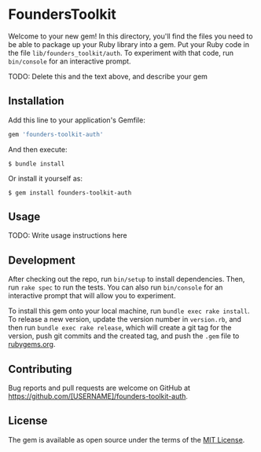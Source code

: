 # FoundersToolkit

Welcome to your new gem! In this directory, you'll find the files you need to be able to package up your Ruby library into a gem. Put your Ruby code in the file `lib/founders_toolkit/auth`. To experiment with that code, run `bin/console` for an interactive prompt.

TODO: Delete this and the text above, and describe your gem

## Installation

Add this line to your application's Gemfile:

```ruby
gem 'founders-toolkit-auth'
```

And then execute:

    $ bundle install

Or install it yourself as:

    $ gem install founders-toolkit-auth

## Usage

TODO: Write usage instructions here

## Development

After checking out the repo, run `bin/setup` to install dependencies. Then, run `rake spec` to run the tests. You can also run `bin/console` for an interactive prompt that will allow you to experiment.

To install this gem onto your local machine, run `bundle exec rake install`. To release a new version, update the version number in `version.rb`, and then run `bundle exec rake release`, which will create a git tag for the version, push git commits and the created tag, and push the `.gem` file to [rubygems.org](https://rubygems.org).

## Contributing

Bug reports and pull requests are welcome on GitHub at https://github.com/[USERNAME]/founders-toolkit-auth.

## License

The gem is available as open source under the terms of the [MIT License](https://opensource.org/licenses/MIT).
